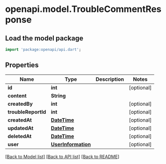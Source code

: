 # openapi.model.TroubleCommentResponse

## Load the model package
```dart
import 'package:openapi/api.dart';
```

## Properties
Name | Type | Description | Notes
------------ | ------------- | ------------- | -------------
**id** | **int** |  | [optional] 
**content** | **String** |  | 
**createdBy** | **int** |  | [optional] 
**troubleReportId** | **int** |  | [optional] 
**createdAt** | [**DateTime**](DateTime.md) |  | [optional] 
**updatedAt** | [**DateTime**](DateTime.md) |  | [optional] 
**deletedAt** | [**DateTime**](DateTime.md) |  | [optional] 
**user** | [**UserInformation**](UserInformation.md) |  | [optional] 

[[Back to Model list]](../README.md#documentation-for-models) [[Back to API list]](../README.md#documentation-for-api-endpoints) [[Back to README]](../README.md)


